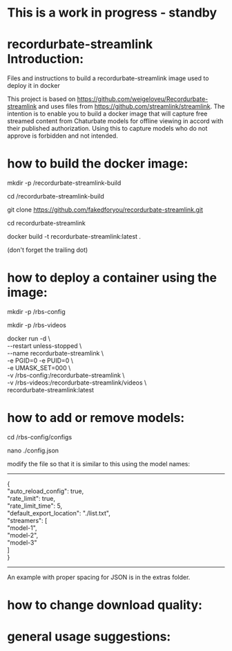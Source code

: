 # This is a work in progress - standby

# recordurbate-streamlink Introduction:
Files and instructions to build a recordurbate-streamlink image used to deploy it in docker

This project is based on https://github.com/weigeloveu/Recordurbate-streamlink and uses files from https://github.com/streamlink/streamlink. The intention is to enable you to build a docker image that will capture free streamed content from Chaturbate models for offline viewing in accord with their published authorization. Using this to capture models who do not approve is forbidden and not intended.

# how to build the docker image:
mkdir -p /recordurbate-streamlink-build

cd /recordurbate-streamlink-build

git clone https://github.com/fakedforyou/recordurbate-streamlink.git

cd recordurbate-streamlink

docker build -t recordurbate-streamlink:latest .

(don't forget the trailing dot)

# how to deploy a container using the image:
mkdir -p /rbs-config

mkdir -p /rbs-videos

docker run -d \\ \
  --restart unless-stopped \\ \
  --name recordurbate-streamlink \\ \
  -e PGID=0 -e PUID=0 \\ \
  -e UMASK_SET=000 \\ \
  -v /rbs-config:/recordurbate-streamlink \\ \
  -v /rbs-videos:/recordurbate-streamlink/videos \\ \
recordurbate-streamlink:latest

# how to add or remove models:
cd /rbs-config/configs

nano ./config.json

modify the file so that it is similar to this using the model names:

**********************
{\
    "auto_reload_config": true,\
    "rate_limit": true,\
    "rate_limit_time": 5,\
    "default_export_location": "./list.txt",\
    "streamers": [\
        "model-1",\
        "model-2",\
        "model-3"\
    ]\
}

*********************

An example with proper spacing for JSON is in the extras folder.

# how to change download quality:


# general usage suggestions:
